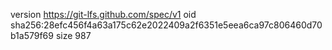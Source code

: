 version https://git-lfs.github.com/spec/v1
oid sha256:28efc456f4a63a175c62e2022409a2f6351e5eea6ca97c806460d70b1a579f69
size 987
